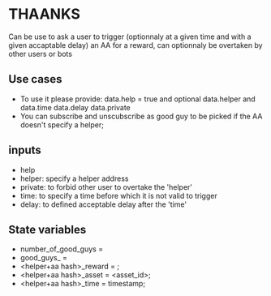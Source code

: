# THAANKS
Can be use to ask a user to trigger (optionnaly at a given time and with a given accaptable delay) an AA for a reward, can optionnaly be overtaken by other users or bots

## Use cases
* To use it please provide: data.help = true and optional data.helper and data.time data.delay data.private
* You can subscribe  and unscubscribe as good guy to be picked if the AA doesn't specify a helper;

## inputs
* help 
* helper: specify a helper address
* private: to forbid other user to overtake the 'helper'
* time: to specify a time before which it is not valid to trigger
* delay: to defined acceptable delay after the 'time'

## State variables
* number_of_good_guys = <count>
* good_guys_<number> = <random helper address>
* <helper+aa hash>_reward = <value>;
* <helper+aa hash>_asset = <asset_id>;
* <helper+aa hash>_time = timestamp;
